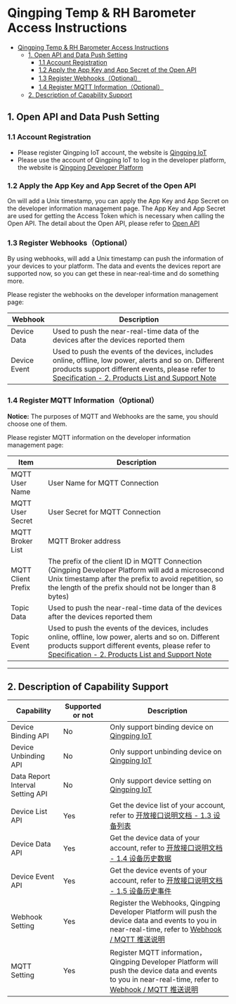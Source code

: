 # Qingping Temp & RH Barometer Access Instructions

- [Qingping Temp & RH Barometer Access Instructions](#qingping-temp--rh-barometer-access-instructions)
  - [1. Open API and Data Push Setting](#1-open-api-and-data-push-setting)
    - [1.1 Account Registration](#11-account-registration)
    - [1.2 Apply the App Key and App Secret of the Open API](#12-apply-the-app-key-and-app-secret-of-the-open-api)
    - [1.3 Register Webhooks（Optional）](#13-register-webhooksoptional)
    - [1.4 Register MQTT Information（Optional）](#14-register-mqtt-informationoptional)
  - [2. Description of Capability Support](#2-description-of-capability-support)

## 1. Open API and Data Push Setting

### 1.1 Account Registration

- Please register Qingping IoT account, the website is [Qingping IoT](https://qingpingiot.com/)
- Please use the account of Qingping IoT to log in the developer platform, the website is [Qingping Developer Platform](https://developers.qingping.co/)

### 1.2 Apply the App Key and App Secret of the Open API

On  will add a Unix timestamp, you can apply the App Key and App Secret on the developer information management page.
The App Key and App Secret are used for getting the Access Token which is necessary when calling the Open API. The detail about the Open API, please refer to [Open API](/main/openApi)

### 1.3 Register Webhooks（Optional）

By using webhooks,  will add a Unix timestamp can push the information of your devices to your platform. The data and events the devices report are supported now, so you can get these in near-real-time and do something more.

Please register the webhooks on the developer information management page:

| Webhook      | Description                                                                                                                                                                                                                                                           |
| ------------ | --------------------------------------------------------------------------------------------------------------------------------------------------------------------------------------------------------------------------------------------------------------------- |
| Device Data  | Used to push the near-real-time data of the devices after the devices reported them                                                                                                                                                                                   |
| Device Event | Used to push the events of the devices, includes online, offline, low power, alerts and so on. Different products support different events, please refer to [Specification - 2. Products List and Support Note](/main/specification#2-products-list-and-support-note) |

### 1.4 Register MQTT Information（Optional）

**Notice:** The purposes of MQTT and Webhooks are the same, you should choose one of them.

Please register MQTT information on the developer information management page:

| Item               | Description                                                                                                                                                                                                                                                           |
| ------------------ | --------------------------------------------------------------------------------------------------------------------------------------------------------------------------------------------------------------------------------------------------------------------- |
| MQTT User Name     | User Name for MQTT Connection                                                                                                                                                                                                                                         |
| MQTT User Secret   | User Secret for MQTT Connection                                                                                                                                                                                                                                       |
| MQTT Broker List   | MQTT Broker address                                                                                                                                                                                                                                                   |
| MQTT Client Prefix | The prefix of the client ID in MQTT Connection (Qingping Developer Platform will add a microsecond Unix timestamp after the prefix to avoid repetition, so the length of the prefix should not be longer than 8 bytes)                                                |
| Topic Data         | Used to push the near-real-time data of the devices after the devices reported them                                                                                                                                                                                   |
| Topic Event        | Used to push the events of the devices, includes online, offline, low power, alerts and so on. Different products support different events, please refer to [Specification - 2. Products List and Support Note](/main/specification#2-products-list-and-support-note) |

------

## 2. Description of Capability Support

| Capability                       | Supported or not | Description                                                                                                                                                              |
| -------------------------------- | ---------------- | ------------------------------------------------------------------------------------------------------------------------------------------------------------------------ |
| Device Binding API               | No               | Only support binding device on [Qingping IoT](https://qingpingiot.com/)                                                                                                  |
| Device Unbinding API             | No               | Only support unbinding device on [Qingping IoT](https://qingpingiot.com/)                                                                                                |
| Data Report Interval Setting API | No               | Only support device setting on [Qingping IoT](https://qingpingiot.com/)                                                                                                  |
| Device List API                  | Yes              | Get the device list of your account, refer to [开放接口说明文档 - 1.3 设备列表](/main/openApi#13-设备列表)                                                               |
| Device Data API                  | Yes              | Get the device data of your account, refer to [开放接口说明文档 - 1.4 设备历史数据](/main/openApi#14-设备历史数据)                                                       |
| Device Event API                 | Yes              | Get the device events of your account, refer to [开放接口说明文档 - 1.5 设备历史事件](/main/openApi#15-设备历史事件)                                                     |
| Webhook Setting                  | Yes              | Register the Webhooks, Qingping Developer Platform will push the device data and events to you in near-real-time, refer to  [Webhook / MQTT 推送说明](/main/webhook)     |
| MQTT Setting                     | Yes              | Register MQTT information，Qingping Developer Platform will push the device data and events to you in near-real-time, refer to  [Webhook / MQTT 推送说明](/main/webhook) |
